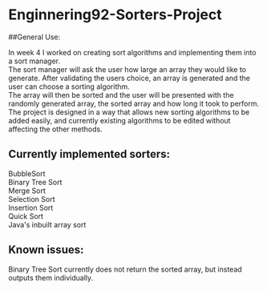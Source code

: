# Enginnering92-Sorters-Project

##General Use:

In week 4 I worked on creating sort algorithms and implementing them into a sort manager.  
The sort manager will ask the user how large an array they would like to generate.
After validating the users choice, an array is generated and the user can choose a sorting algorithm.  
The array will then be sorted and the user will be presented with the randomly generated array, the sorted array and how long it took to perform.  
The project is designed in a way that allows new sorting algorithms to be added easily, and currently existing algorithms to be edited without affecting the other methods.  

## Currently implemented sorters:  

BubbleSort  
Binary Tree Sort  
Merge Sort  
Selection Sort  
Insertion Sort  
Quick Sort  
Java's inbuilt array sort  

## Known issues:  

Binary Tree Sort currently does not return the sorted array, but instead outputs them individually.
